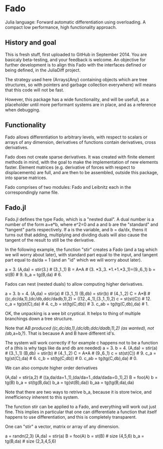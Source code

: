 Fado
====

Julia language: Forward automatic differentiation using overloading.  A compact low performance, high functionality approach.

History and goal
----------------
This is fresh stuff, first uploaded to GitHub in September 2014.  You are basicaly beta-testing, and your feedback is welcome. An objective for further development is to align this Fado with the interfaces defined or being defined, in the JuliaDiff project.

The strategy used here (Arrays{Any} containing objects which are tree structures, so with pointers and garbage collection everywhere) will means that this code will not be fast.  

However, this package has a wide functionality, and will be usefull, as a placeholder until more performant systems are in place, and as a reference when debugging.

Functionality
-------------
Fado allows differentiation to arbitrary levels, with respect to scalars or arrays of any dimension, derivatives of functions contain derivatives, cross derivatives.

Fado does not create sparse derivatives.  It was created with finite element methods in mind, with the goal to make the implementation of new elements faster. Element matrices (e.g. derivative of forces with respect to displacements) are full, and are then to be assembled, outside this package, into sparse matrices.

Fado comprises of two modules: Fado and Leibnitz each in the correspondingly name file.

Fado.jl
-------
Fado.jl defines the type Fado, which is a "nested dual".  A dual number is a number of the form a+e*b, where e^2=0 and a and b are the "standard" and "tangent" parts respectively.  If a is the variable, and b = da/dx, thens it turns out that adding, multiplying and dividing duals will also cause the tangent of the result to still be the derivative.

In the following example, the function "stir" creates a Fado (and a tag which we will worry about later), with standard part equal to the input, and tangent part equal to da/da = 1 (and an "id" which we will worry about later).

a       = 3.
(A,da)  = stir(3.)  # (3.,1.,1)
B       = A*A       # (3. *3.,3. *1.+1.*3.,1)=(9.,6.,1)
b       = st(B)     # 9.
b_a     = tg(B,da)  # 6.

Fados can nest (nested duals) to allow computing higher derivatives.

a = 3.
b = 4.
(A,da) = stir(a) # (3.,1.,1)
(B,db) = stir(b) # (4.,1.,2)
C      = A*B    # ((c,dc/da,1),(dc/db,ddc/dadb,1),2) = ((12.,4.,1),(3.,1.,1),2)
c      = st(st(C))        # 12.
c_a    = tg(st(C),da)     # 4.
c_b    = st(tg(C,db))     # 3.
c_ab   = tg(tg(C,db),da)  # 1.

OK, the unpacking is a wee bit cryptical. It helps to thing of multiple branchings down a tree structure.

Note that A*B produced ((c,dc/da,1),(dc/db,ddc/dadb,1),2) (as wanted), not (a*b,a+b,?).  That is because A and B have different id's.

The system will work correctly if for example c happens not to be a function of a (this is why tags like da and db are needed)
a = 3.
b = 4.
(A,da) = stir(a) # (3.,1.,1)
(B,db) = stir(b) # (4.,1.,2)
C      = A*A     # (9.,6.,1)
c      = st(st(C))        # 9.
c_a    = tg(st(C),da)     # 6.
c_b    = st(tg(C,db))     # 0.
c_ab   = tg(tg(C,db),da)  # 0.

We can also compute higher order derivatives

(A,da) = stir(a,2) # ((a,da/da=1.,1),(da/da=1.,dda/dada=0.,1),2)
B      = foo(A)
b      = tg(B)
b_a    = st(tg(B,da))
b_a    = tg(st(B),da))
b_aa   = tg(tg(B,da),da)

Note that there are two ways to retrive b_a, because it is store twice, and innefficiency inherent to this system.

The function stir can be applied to a Fado, and everything will work out just fine.  This implies in particular that one can differentiate a function that itself happens to use differentiation, and this is completely transparent.

One can "stir" a vector, matrix or array of any dimension.

a      = randn(2,3)
(A,da) = stir(a)
B      = foo(A)
b      = st(B)    # size (4,5,6)
b_a    = tg(B,da) # size (2,3,4,5,6)
